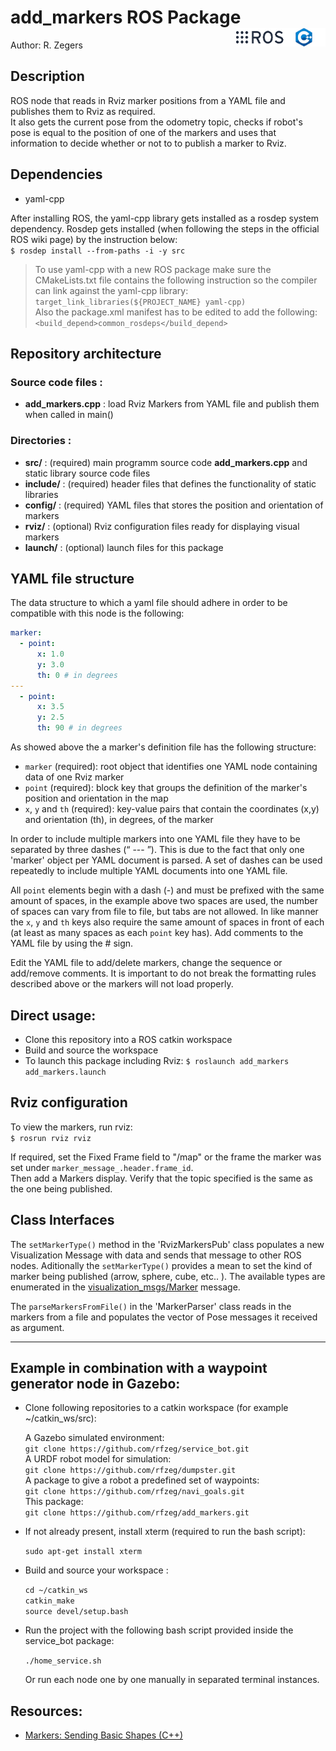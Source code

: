 <h1>add_markers ROS Package <img src="docs/imgs/ros_cpp_logo.png" align="right" width="143" height="30" /> </h1>

Author: R. Zegers

## Description
ROS node that reads in Rviz marker positions from a YAML file and publishes them to Rviz as required.  
It also gets the current pose from the odometry topic, checks if robot's pose is equal to the position of one of the markers and
uses that information to decide whether or not to to publish a marker to Rviz.

## Dependencies
- yaml-cpp

After installing ROS, the yaml-cpp library gets installed as a rosdep system dependency. Rosdep gets installed (when following the steps in the official ROS wiki page) by the instruction below:  
`$ rosdep install --from-paths -i -y src`  
> To use yaml-cpp with a new ROS package make sure the CMakeLists.txt file contains the following instruction so the compiler can link
> against the yaml-cpp library:  
> `target_link_libraries(${PROJECT_NAME} yaml-cpp)`  
> Also the package.xml manifest has to be edited to add the following:  
> `<build_depend>common_rosdeps</build_depend>`  

## Repository architecture 
### Source code files :
+ **add_markers.cpp** : load Rviz Markers from YAML file and publish them when called in main()
 
### Directories :
+ **src/** : (required) main programm source code **add_markers.cpp** and static library source code files
+ **include/** : (required) header files that defines the functionality of static libraries
+ **config/** : (required) YAML files that stores the position and orientation of markers
+ **rviz/** : (optional) Rviz configuration files ready for displaying visual markers
+ **launch/** : (optional) launch files for this package

## YAML file structure

The data structure to which a yaml file should adhere in order to be compatible with this node is the following:

```yml
marker:
  - point:
      x: 1.0
      y: 3.0
      th: 0 # in degrees
---
  - point:
      x: 3.5
      y: 2.5
      th: 90 # in degrees
```

As showed above the a marker's definition file has the following structure:  

- `marker` (required): root object that identifies one YAML node containing data of one Rviz marker
- `point` (required): block key that groups the definition of the marker's position and orientation in the map  
- `x`, `y` and `th` (required): key-value pairs that contain the coordinates (x,y) and orientation (th), in degrees, of the marker

In order to include multiple markers into one YAML file they have to be separated by three dashes (“ --- ”). This is due to the fact that only one 'marker' object per YAML document is parsed. A set of dashes can be used repeatedly to include multiple YAML documents into one YAML file.  

All `point` elements begin with a dash (-) and must be prefixed with the same amount of spaces, in the example above two spaces are used, the number of spaces can vary from file to file, but tabs are not allowed. In like manner the `x`, `y` and `th` keys also require the same amount of spaces in front of each (at least as many spaces as each `point` key has). Add comments to the YAML file by using the # sign.   
  
Edit the YAML file to add/delete markers, change the sequence or add/remove comments. It is important to do not break the formatting rules described above or the markers will not load properly.  

## Direct usage:

- Clone this repository into a ROS catkin workspace
- Build and source the workspace
- To launch this package including Rviz: `$ roslaunch add_markers add_markers.launch`  

## Rviz configuration

To view the markers, run rviz:  
`$ rosrun rviz rviz`  

If required, set the Fixed Frame field to "/map" or the frame the marker was set under `marker_message_.header.frame_id`.  
Then add a Markers display. Verify that the topic specified is the same as the one being published.

## Class Interfaces
The `setMarkerType()` method in the 'RvizMarkersPub' class populates a new Visualization Message with data and sends that message to other ROS nodes. 
Aditionally the `setMarkerType()` provides a mean to set the kind of marker being published (arrow, sphere, cube, etc.. ). The available types are enumerated in the [visualization_msgs/Marker](http://docs.ros.org/melodic/api/visualization_msgs/html/msg/Marker.html) message.  

The `parseMarkersFromFile()` in the 'MarkerParser' class reads in the markers from a file and populates the vector of Pose messages it received as argument.

---

## Example in combination with a waypoint generator node in Gazebo:  

+ Clone following repositories to a catkin workspace (for example ~/catkin_ws/src):

  A Gazebo simulated environment:  
  `git clone https://github.com/rfzeg/service_bot.git`  
  A URDF robot model for simulation:  
  `git clone https://github.com/rfzeg/dumpster.git`  
  A package to give a robot a predefined set of waypoints:  
  `git clone https://github.com/rfzeg/navi_goals.git`  
  This package:  
  `git clone https://github.com/rfzeg/add_markers.git`  

+ If not already present, install xterm (required to run the bash script):

  `sudo apt-get install xterm`
  
+ Build and source your workspace :

  `cd ~/catkin_ws`  
  `catkin_make`  
  `source devel/setup.bash`
    
+ Run the project with the following bash script provided inside the service_bot package:

  `./home_service.sh`
  
  Or run each node one by one manually in separated terminal instances.


## Resources:
- [Markers: Sending Basic Shapes (C++)](http://wiki.ros.org/rviz/Tutorials/Markers%3A%20Basic%20Shapes)